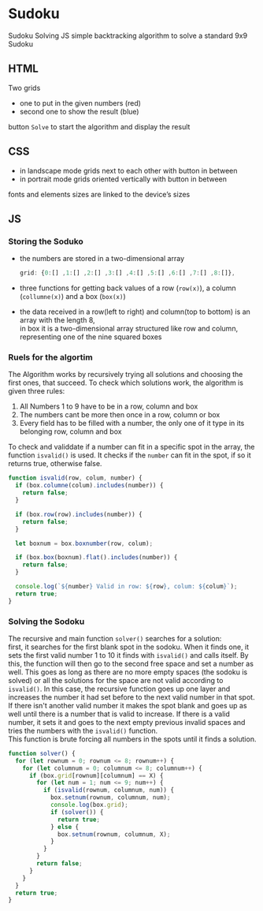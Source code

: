# Sudoku
Sudoku Solving JS 
simple backtracking algorithm to solve a standard 9x9 Sudoku
## HTML

Two grids
* one to put in the given numbers (red)
* second one to show the result (blue)

button `Solve` to start the algorithm and display the result

## CSS
* in landscape mode grids next to each other with button in between
*  in portrait mode grids oriented vertically with button in between

fonts and elements sizes are linked to the device’s sizes

## JS

### Storing the Soduko

* the numbers are stored in a two-dimensional array 

    ```javascript
    grid: {0:[] ,1:[] ,2:[] ,3:[] ,4:[] ,5:[] ,6:[] ,7:[] ,8:[]},
     ```
 * three functions for getting back values of a row (`row(x)`), a column (`collumne(x)`) and a box (`box(x)`)
 * the data received in a row(left to right) and column(top to bottom) is an array with the length 8,<br> in box it is a two-dimensional array structured like row and column, representing one of the nine squared boxes


### Ruels for the algortim
The Algorithm works by recursively trying all solutions and choosing the first ones, that succeed. To check which solutions work, the algorithm is given three rules:
1. All Numbers 1 to 9 have to be in a row, column and box
2. The numbers cant be more then once in a row, column or box
3. Every field has to be filled with a number, the only one of it type in its belonging row, column and box

To check and validdate if a number can fit in a specific spot in the array, the function `isvalid()` is used. It checks if the `number` can fit in the spot, if so it returns true, otherwise false.
```javascript
function isvalid(row, colum, number) {
  if (box.columne(colum).includes(number)) {
    return false;
  }

  if (box.row(row).includes(number)) {
    return false;
  }

  let boxnum = box.boxnumber(row, colum);

  if (box.box(boxnum).flat().includes(number)) {
    return false;
  }

  console.log(`${number} Valid in row: ${row}, colum: ${colum}`);
  return true;
}
```
### Solving the Sodoku

The recursive and main function `solver()` searches for a solution:<br>
first, it searches for the first blank spot in the sodoku. When it finds one, it sets the first valid number 1 to 10 it finds with `isvalid()` and calls itself. By this, the function will then go to the second free space and set a number as well. This goes as long as there are no more empty spaces (the sodoku is solved) or all the solutions for the space are not valid according to `isvalid()`. In this case, the recursive function goes up one layer and increases the number it had set before to the next valid number in that spot. If there isn't another valid number it makes the spot blank and goes up as well until there is a number that is valid to increase. If there is a valid number, it sets it and goes to the next empty previous invalid spaces and tries the numbers with the `isvalid()` function. <br> This function is brute forcing all numbers in the spots until it finds a solution. 
```javascript
function solver() {
  for (let rownum = 0; rownum <= 8; rownum++) {
    for (let columnum = 0; columnum <= 8; columnum++) {
      if (box.grid[rownum][columnum] == X) {
        for (let num = 1; num <= 9; num++) {
          if (isvalid(rownum, columnum, num)) {
            box.setnum(rownum, columnum, num);
            console.log(box.grid);
            if (solver()) {
              return true;
            } else {
              box.setnum(rownum, columnum, X);
            }
          }
        }
        return false;
      }
    }
  }
  return true;
}
```